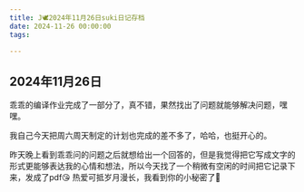 ```yaml
---
title: J🕊️2024年11月26日suki日记存档
date: 2024-11-26 00:00:00
tags:

---
```


## 2024年11月26日

乖乖的编译作业完成了一部分了，真不错，果然找出了问题就能够解决问题，嘿嘿。

我自己今天把周六周天制定的计划也完成的差不多了，哈哈，也挺开心的。

昨天晚上看到乖乖问的问题之后就想给出一个回答的，但是我觉得把它写成文字的形式更能够表达我的心情和想法，所以今天找了一个稍微有空闲的时间把它记录下来，发成了pdf😘
热爱可抵岁月漫长，我看到你的小秘密了🙈
